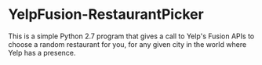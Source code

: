 # YelpFusion-RestaurantPicker
This is a simple Python 2.7 program that gives a call to Yelp's Fusion APIs to choose a random restaurant for you, for any given city in the world where Yelp has a presence.
